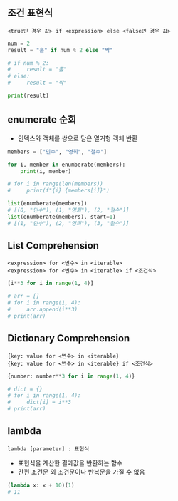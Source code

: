 ## 조건 표현식
`<true인 경우 값> if <expression> else <false인 경우 값>`
```python
num = 2
result = "홀" if num % 2 else "짝"

# if num % 2:
#     result = "홀"
# else:
#     result = "짝"

print(result)
```
## enumerate 순회
- 인덱스와 객체를 쌍으로 담은 열거형 객체 반환
```python
members = ["민수", "영희", "철수"]

for i, member in enumberate(members):
    print(i, member)

# for i in range(len(members))
#     print(f"{i} {members[i]}")

list(enumberate(members))
# [(0, "민수"), (1, "영희"), (2, "철수")]
list(enumberate(members), start=1)
# [(1, "민수"), (2, "영희"), (3, "철수")]
```

## List Comprehension
`<expression> for <변수> in <iterable>`<br>
`<expression> for <변수> in <iterable> if <조건식>`
```python
[i**3 for i in range(1, 4)]

# arr = []
# for i in range(1, 4):
#     arr.append(i**3)
# print(arr)
```
## Dictionary Comprehension
`{key: value for <변수> in <iterable}`<br>
`{key: value for <변수> in <iterable} if <조건식>`
```python
{number: number**3 for i in range(1, 4)}

# dict = {}
# for i in range(1, 4):
#     dict[i] = i**3
# print(arr)
```

## lambda
`lambda [parameter] : 표현식`<br>
- 표현식을 계산한 결과값을 반환하는 함수
- 간편 조건문 외 조건문이나 반복문을 가질 수 없음
```python
(lambda x: x + 10)(1)
# 11
```
